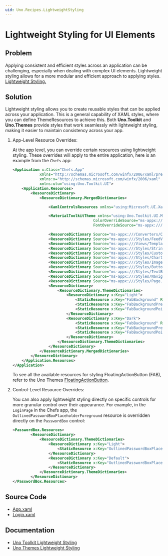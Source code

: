 ```yaml
---
uid: Uno.Recipes.LightweightStyling
---
```


# Lightweight Styling for UI Elements

## Problem

Applying consistent and efficient styles across an application can be challenging, especially when dealing with complex UI elements. Lightweight styling allows for a more modular and efficient approach to applying styles. [Lightweight Styling.](learn.microsoft.com/en-us/windows/apps/develop/platform/xaml/xaml-styles#lightweight-styling)

## Solution

Lightweight styling allows you to create reusable styles that can be applied across your application. This is a general capability of XAML styles, where you can define ThemeResources to achieve this. Both **Uno.Toolkit** and **Uno.Themes** provide styles that work seamlessly with lightweight styling, making it easier to maintain consistency across your app.

1. App-Level Resource Overrides:

    At the app level, you can override certain resources using lightweight styling. These overrides will apply to the entire application, here is an example from the `Chefs` app:

    ```xml
    <Application x:Class="Chefs.App"
                xmlns="http://schemas.microsoft.com/winfx/2006/xaml/presentation"
                xmlns:x="http://schemas.microsoft.com/winfx/2006/xaml"
                xmlns:utu="using:Uno.Toolkit.UI">
        <Application.Resources>
            <ResourceDictionary>
                <ResourceDictionary.MergedDictionaries>

                    <XamlControlsResources xmlns="using:Microsoft.UI.Xaml.Controls" />

                    <MaterialToolkitTheme xmlns="using:Uno.Toolkit.UI.Material"
                                        ColorOverrideSource="ms-appx:///Styles/ColorPaletteOverride.xaml"
                                        FontOverrideSource="ms-appx:///Styles/MaterialFontsOverride.xaml" />

                    <ResourceDictionary Source="ms-appx:///Converters/Converters.xaml" />
                    <ResourceDictionary Source="ms-appx:///Styles/FeedView.xaml" />
                    <ResourceDictionary Source="ms-appx:///Views/Templates/ItemTemplates.xaml" />
                    <ResourceDictionary Source="ms-appx:///Styles/Strings.xaml" />
                    <ResourceDictionary Source="ms-appx:///Styles/CustomFonts.xaml" />
                    <ResourceDictionary Source="ms-appx:///Styles/ChartBrushes.xaml" />
                    <ResourceDictionary Source="ms-appx:///Styles/Images.xaml" />
                    <ResourceDictionary Source="ms-appx:///Styles/Button.xaml" />
                    <ResourceDictionary Source="ms-appx:///Styles/TextBox.xaml" />
                    <ResourceDictionary Source="ms-appx:///Styles/NavigationBar.xaml" />
                    <ResourceDictionary Source="ms-appx:///Styles/Page.xaml" />
                    <ResourceDictionary>
                        <ResourceDictionary.ThemeDictionaries>
                            <ResourceDictionary x:Key="Light">
                                <StaticResource x:Key="FabBackground" ResourceKey="PrimaryBrush" />
                                <StaticResource x:Key="FabBackgroundPressed" ResourceKey="PrimaryBrush" />
                                <StaticResource x:Key="FabBackgroundPointerOver" ResourceKey="PrimaryBrush" />
                            </ResourceDictionary>
                            <ResourceDictionary x:Key="Dark">
                                <StaticResource x:Key="FabBackground" ResourceKey="PrimaryBrush" />
                                <StaticResource x:Key="FabBackgroundPressed" ResourceKey="PrimaryBrush" />
                                <StaticResource x:Key="FabBackgroundPointerOver" ResourceKey="PrimaryBrush" />
                            </ResourceDictionary>
                        </ResourceDictionary.ThemeDictionaries>
                    </ResourceDictionary>
                </ResourceDictionary.MergedDictionaries>
            </ResourceDictionary>
        </Application.Resources>
    </Application>
    ```

    To see all the available resources for styling FloatingActionButton (FAB), refer to the Uno Themes [FloatingActionButton]( xref:Uno.Themes.Styles.FloatingActionButton).

2. Control-Level Resource Overrides:

   You can also apply lightweight styling directly on specific controls for more granular control over their appearance. For example, in the `LoginPage` in the Chefs app, the `OutlinedPasswordBoxPlaceholderForeground` resource is overridden directly on the `PasswordBox` control:

    ```xml
    <PasswordBox.Resources>
            <ResourceDictionary>
                <ResourceDictionary.ThemeDictionaries>
                    <ResourceDictionary x:Key="Light">
                        <StaticResource x:Key="OutlinedPasswordBoxPlaceholderForeground" ResourceKey="OnSurfaceMediumBrush" />
                    </ResourceDictionary>
                    <ResourceDictionary x:Key="Default">
                        <StaticResource x:Key="OutlinedPasswordBoxPlaceholderForeground" ResourceKey="OnSurfaceMediumBrush" />
                    </ResourceDictionary>
                </ResourceDictionary.ThemeDictionaries>
            </ResourceDictionary>
    </PasswordBox.Resources>
    ```

## Source Code

- [App.xaml](https://github.com/unoplatform/uno.chefs/blob/139edc9eab65b322e219efb7572583551c40ad32/Chefs/App.xaml)
- [Login.xaml](https://github.com/unoplatform/uno.chefs/blob/139edc9eab65b322e219efb7572583551c40ad32/Chefs/Views/LoginPage.xaml#L46-L59)

## Documentation

- [Uno Toolkit Lightweight Styling](xref:Toolkit.LightweightStyling)
- [Uno Themes Lightweight Styling](xref:Uno.Themes.LightweightStyling)
